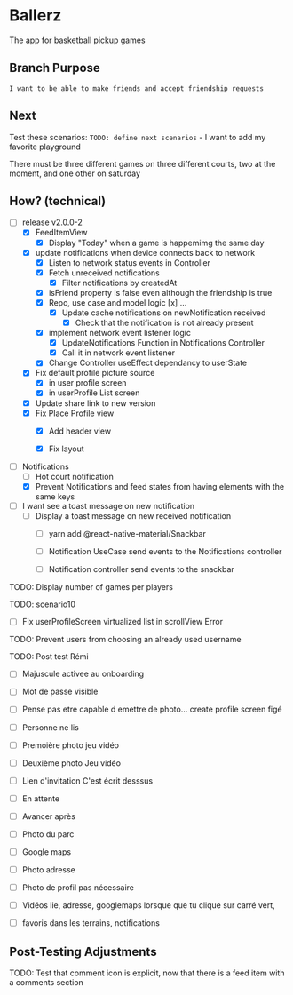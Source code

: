 # Ballerz
The app for basketball pickup games


## Branch Purpose
    I want to be able to make friends and accept friendship requests
## Next 
Test these scenarios:
    `TODO: define next scenarios` 
    - I want to add my favorite playground
        
There must be three different games on three different courts, two at the moment, and one other on saturday


## How? (technical)


- [ ] release v2.0.0-2
    - [x] FeedItemView
        - [x] Display "Today" when a game is happemimg the same day
    - [x] update notifications when device connects back to network
        - [x] Listen to network status events in Controller
        - [x] Fetch unreceived notifications 
            - [x] Filter notifications by createdAt

        * [x] isFriend property is false even although the friendship is true
        - [x] Repo, use case and model logic
            [x] ...
            - [x] Update cache notifications on newNotification received
                * [x] Check that the notification is not already present
        - [x] implement network event listener logic
            - [x] UpdateNotifications Function in Notifications Controller
            - [x] Call it in network event listener

        - [x] Change Controller useEffect dependancy to userState
        
    - [x] Fix default profile picture source
        - [x] in user profile screen
        - [x] in userProfile List screen

    - [x] Update share link to new version
    - [x] Fix Place Profile view
        - [x] Add header view 
        - [x] Fix layout



- [ ] Notifications
    - [ ] Hot court notification 
    - [x] Prevent Notifications and feed states from having elements with the same keys

- [ ] I want see a toast message on new notification
    - [ ] Display a toast message on new received notification 
        - [ ] yarn add @react-native-material/Snackbar
        - [ ] Notification UseCase send events to the Notifications controller
        - [ ] Notification  controller send events to the snackbar 

        

TODO: Display number of games per players



TODO: scenario10
* [ ] Fix userProfileScreen virtualized list in scrollView Error



TODO: Prevent users from choosing an already used username


TODO: Post test Rémi
* [ ] Majuscule activee au onboarding
* [ ] Mot de passe visible
* [ ] Pense pas etre capable d emettre de photo... create profile screen figé


- [ ] Personne ne lis 
- [ ] Premoière photo jeu vidéo
- [ ] Deuxième photo Jeu vidéo

- [ ] Lien d'invitation 
    C'est écrit desssus

- [ ] En attente 

-[ ] Avancer après 

- [ ] Photo du parc

- [ ] Google maps

- [ ] Photo adresse

- [ ] Photo de profil pas nécessaire

- [ ] Vidéos lie, adresse, googlemaps lorsque que tu clique sur carré vert, 

- [ ] favoris dans les terrains, notifications



## Post-Testing Adjustments
TODO: Test that comment icon is explicit, now that there is a feed item with a comments section